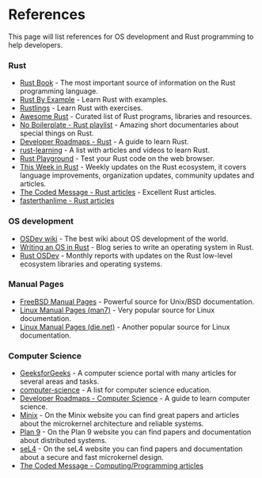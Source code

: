 # References

This page will list references for OS development and Rust programming to help developers.

### Rust

- [Rust Book](https://doc.rust-lang.org/stable/book/) - The most important source of information on the Rust programming language.
- [Rust By Example](https://doc.rust-lang.org/stable/rust-by-example/) - Learn Rust with examples.
- [Rustlings](https://github.com/rust-lang/rustlings) - Learn Rust with exercises.
- [Awesome Rust](https://github.com/rust-unofficial/awesome-rust) - Curated list of Rust programs, libraries and resources.
- [No Boilerplate - Rust playlist](https://www.youtube.com/playlist?list=PLZaoyhMXgBzoM9bfb5pyUOT3zjnaDdSEP) - Amazing short documentaries about special things on Rust.
- [Developer Roadmaps - Rust](https://roadmap.sh/rust) - A guide to learn Rust.
- [rust-learning](https://github.com/ctjhoa/rust-learning) - A list with articles and videos to learn Rust.
- [Rust Playground](https://play.rust-lang.org/) - Test your Rust code on the web browser.
- [This Week in Rust](https://this-week-in-rust.org/) - Weekly updates on the Rust ecosystem, it covers language improvements, organization updates, community updates and articles.
- [The Coded Message - Rust articles](https://www.thecodedmessage.com/tags/rust/) - Excellent Rust articles.
- [fasterthanlime - Rust articles](https://fasterthanli.me/tags/rust)

### OS development

- [OSDev wiki](https://wiki.osdev.org/Expanded_Main_Page) - The best wiki about OS development of the world.
- [Writing an OS in Rust](https://os.phil-opp.com/) - Blog series to write an operating system in Rust.
- [Rust OSDev](https://rust-osdev.com/) - Monthly reports with updates on the Rust low-level ecosystem libraries and operating systems.

### Manual Pages

- [FreeBSD Manual Pages](https://man.freebsd.org/cgi/man.cgi) - Powerful source for Unix/BSD documentation.
- [Linux Manual Pages (man7)](https://www.man7.org/linux/man-pages/) - Very popular source for Linux documentation.
- [Linux Manual Pages (die.net)](https://linux.die.net/man/) - Another popular source for Linux documentation.

### Computer Science

- [GeeksforGeeks](https://www.geeksforgeeks.org/) - A computer science portal with many articles for several areas and tasks.
- [computer-science](https://github.com/ossu/computer-science) - A list for computer science education.
- [Developer Roadmaps - Computer Science](https://roadmap.sh/computer-science) - A guide to learn computer science.
- [Minix](https://minix3.org/) - On the Minix website you can find great papers and articles about the microkernel architecture and reliable systems.
- [Plan 9](https://plan9.io/plan9/) - On the Plan 9 website you can find papers and documentation about distributed systems.
- [seL4](https://sel4.systems/) - On the seL4 website you can find papers and documentation about a secure and fast microkernel design.
- [The Coded Message - Computing/Programming articles](https://www.thecodedmessage.com/tags/computers)